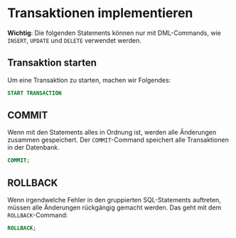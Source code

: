# Transaktionen implementieren

**Wichtig**: Die folgenden Statements können nur mit DML-Commands, wie `INSERT`, `UPDATE` und `DELETE` verwendet werden.

## Transaktion starten

Um eine Transaktion zu starten, machen wir Folgendes:

````SQL
START TRANSACTION
````

## COMMIT

Wenn mit den Statements alles in Ordnung ist, werden alle Änderungen zusammen gespeichert. Der `COMMIT`-Command speichert alle Transaktionen in der Datenbank.

````SQL
COMMIT;
````

## ROLLBACK 

Wenn irgendwelche Fehler in den gruppierten SQL-Statements auftreten, müssen alle Änderungen rückgängig gemacht werden. Das geht mit dem `ROLLBACK`-Command:

````SQL
ROLLBACK;
````